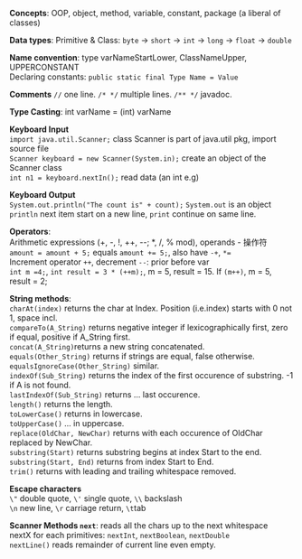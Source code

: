 **Concepts**: OOP, object, method, variable, constant, package (a liberal of classes) <br>

**Data types**: Primitive & Class: `byte` -> `short` -> `int` -> `long` -> `float` -> `double` <br>

**Name convention**: type varNameStartLower, ClassNameUpper, UPPERCONSTANT <br>
Declaring constants: `public static final Type Name = Value` <br>

**Comments** `//` one line. `/* */` multiple lines. `/** */` javadoc. <br>

**Type Casting**: int varName = (int) varName <br>

**Keyboard Input** <br>
`import java.util.Scanner;` class Scanner is part of java.util pkg, import source file <br> 
`Scanner keyboard = new Scanner(System.in);` create an object of the Scanner class <br>
`int n1 = keyboard.nextIn();` read data (an int e.g) <br>

**Keyboard Output** <br>
`System.out.println("The count is" + count);` `System.out` is an object <br>
`println` next item start on a new line, `print` continue on same line. <br>

**Operators**: <br>
Arithmetic expressions (+, -, !, ++, --; *, /, % mod), operands - 操作符 <br>
`amount = amount + 5;` equals `amount += 5;`, also have `-+`, `*=` <br>
Increment operator `++`, decrement `--`: prior before var <br>
`int m =4;`, `int result = 3 * (++m);`, m = 5, result = 15. If `(m++)`, m = 5, result = 2; <br>

**String methods**: <br>
`charAt(index)` returns the char at Index. Position (i.e.index) starts with 0 not 1, space incl. <br>
`compareTo(A_String)` returns negative integer if lexicographically first, zero if equal, positive if A_String first. <br>
`concat(A_String)`returns a new string concatenated. <br>
`equals(Other_String)` returns if strings are equal, false otherwise. <br>
`equalsIgnoreCase(Other_String)` similar. <br>
`indexOf(Sub_String)` returns the index of the first occurence of substring. -1 if A is not found. <br>
`lastIndexOf(Sub_String)` returns ... last occurence. <br>
`length()` returns the length. <br>
`toLowerCase()` returns in lowercase. <br>
`toUpperCase()` ... in uppercase. <br>
`replace(OldChar, NewChar)` returns with each occurence of OldChar replaced by NewChar. <br>
`substring(Start)` returns substring begins at index Start to the end. <br>
`substring(Start, End)` returns from index Start to End. <br>
`trim()` returns with leading and trailing whitespace removed. <br>

**Escape characters** <br>
`\"` double quote, `\'` single quote, `\\` backslash <br>
`\n` new line, `\r` carriage return, `\t`tab <br>

**Scanner Methods `next`**: reads all the chars up to the next whitespace <br>
nextX for each primitives: `nextInt`, `nextBoolean`, `nextDouble` <br>
`nextLine()` reads remainder of current line even empty. <br>
